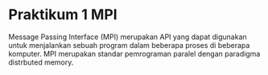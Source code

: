 Praktikum 1 MPI
===============
Message Passing Interface (MPI) merupakan API yang dapat digunakan untuk menjalankan sebuah program dalam beberapa proses di beberapa komputer. MPI merupakan standar pemrograman paralel dengan paradigma distrbuted memory.
